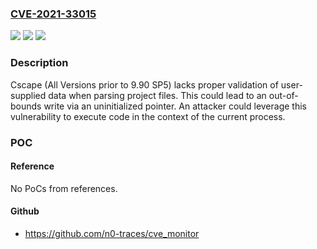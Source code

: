 ### [CVE-2021-33015](https://cve.mitre.org/cgi-bin/cvename.cgi?name=CVE-2021-33015)
![](https://img.shields.io/static/v1?label=Product&message=Cscape&color=blue)
![](https://img.shields.io/static/v1?label=Version&message=n%2Fa&color=blue)
![](https://img.shields.io/static/v1?label=Vulnerability&message=ACCESS%20OF%20UNINITIALIZED%20POINTER%20CWE-824&color=brighgreen)

### Description

Cscape (All Versions prior to 9.90 SP5) lacks proper validation of user-supplied data when parsing project files. This could lead to an out-of-bounds write via an uninitialized pointer. An attacker could leverage this vulnerability to execute code in the context of the current process.

### POC

#### Reference
No PoCs from references.

#### Github
- https://github.com/n0-traces/cve_monitor

